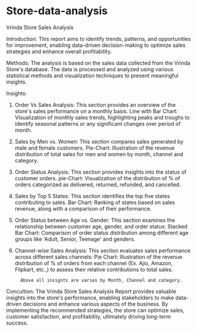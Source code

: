 # Store-data-analysis
Vrinda Store Sales Analysis

Introduction: 
      This report aims to identify trends, patterns, and opportunities for improvement, 
      enabling data-driven decision-making to optimize sales strategies and enhance overall profitability.

Methods:
      The analysis is based on the sales data collected from the Vrinda Store's database. 
      The data is processed and analyzed using various statistical methods and visualization techniques to present meaningful insights.

Insights:
1. Order Vs Sales Analysis:
         This section provides an overview of the store's sales performance on a monthly basis.
   Line with Bar Chart: Visualization of monthly sales trends, highlighting peaks and troughs to identify seasonal patterns or any significant changes over period of month.

2. Sales by Men vs. Women:
         This section compares sales generated by male and female customers.
   Pie-Chart: Illustration of the revenue distribution of total sales for men and women by month, channel and category.

3. Order Status Analysis:
        This section provides insights into the status of customer orders.
   pie-Chart: Visualization of the distribution of % of orders categorized as delivered, returned, refunded, and cancelled.

4. Sales by Top 5 States:
        This section identifies the top five states contributing to sales.
  Bar Chart: Ranking of states based on sales revenue, along with a comparison of their performance.

5. Order Status between Age vs. Gender:
        This section examines the relationship between customer age, gender, and order status:
  Stacked Bar Chart: Comparison of order status distribution among different age groups like 'Adult, Senior, Teenage' and genders.

6. Channel-wise Sales Analysis:
        This section evaluates sales performance across different sales channels:
  Pie Chart: Illustration of the revenue distribution of % of orders from each channel (Ex. Ajio, Amazon, Flipkart, etc.,)
  to assess their relative contributions to total sales.

         Above all insignts are varies by Month, Channel and category.

Concultion:
      The Vrinda Store Sales Analysis Report provides valuable insights into the store's performance, enabling stakeholders to make data-driven decisions and enhance various aspects of the business. 
By implementing the recommended strategies, the store can optimize sales, customer satisfaction, and profitability, ultimately driving long-term success.

         




   
